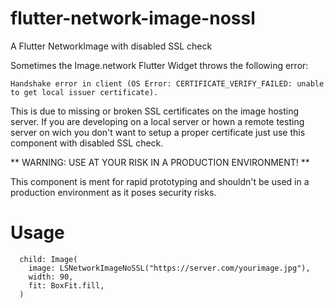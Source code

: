 # flutter-network-image-nossl
A Flutter NetworkImage with disabled SSL check

Sometimes the Image.network Flutter Widget throws the following error:

`Handshake error in client (OS Error: CERTIFICATE_VERIFY_FAILED: unable to get local issuer certificate).`

This is due to missing or broken SSL certificates on the image hosting server.
If you are developing on a local server or hown a remote testing server on wich you don't want to setup a proper certificate just use this component with disabled SSL check.

** WARNING: USE AT YOUR RISK IN A PRODUCTION ENVIRONMENT! **

This component is ment for rapid prototyping and shouldn't be used in a production environment as it poses security risks. 

# Usage

```
  child: Image( 
    image: LSNetworkImageNoSSL("https://server.com/yourimage.jpg"),
    width: 90,
    fit: BoxFit.fill,
  )
```
